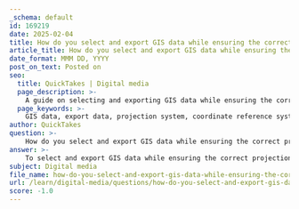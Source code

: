 ```yaml
---
_schema: default
id: 169219
date: 2025-02-04
title: How do you select and export GIS data while ensuring the correct projection system is used?
article_title: How do you select and export GIS data while ensuring the correct projection system is used?
date_format: MMM DD, YYYY
post_on_text: Posted on
seo:
  title: QuickTakes | Digital media
  page_description: >-
    A guide on selecting and exporting GIS data while ensuring the correct projection system is utilized for accurate spatial analysis and data visualization.
  page_keywords: >-
    GIS data, export data, projection system, coordinate reference system, CRS, UTM projection, ArcGIS Pro, spatial analysis, shapefile, verify projection
author: QuickTakes
question: >-
    How do you select and export GIS data while ensuring the correct projection system is used?
answer: >-
    To select and export GIS data while ensuring the correct projection system is used, follow these steps:\n\n1. **Determine the Appropriate Projection**: Before exporting, identify the correct coordinate reference system (CRS) for your data. This can depend on the geographic area you are working with and the purpose of your analysis. For example, if you are working in a specific region, you might choose a UTM (Universal Transverse Mercator) projection that corresponds to that area, such as UTM Zone 18N for parts of the northeastern United States.\n\n2. **Set the Data Frame Projection**: In your GIS software (e.g., ArcGIS Pro), set the projection of the data frame to the desired coordinate system. You can do this by:\n   - Opening Project Properties (Ctrl + Shift + P).\n   - Navigating to the Coordinate Reference System (CRS) settings.\n   - Selecting the appropriate CRS from the predefined options, such as Projected Coordinate Systems > UTM > WGS 1984.\n\n3. **Load Your Data**: Import the shapefile or other GIS data into your project. If the data appears in the wrong location, it may indicate that the coordinate system is not defined or is defined incorrectly. Use the Define Projection tool to align the data to the correct geographic location if necessary.\n\n4. **Export the Data**: Once your data is correctly projected:\n   - Right-click on the layer in the table of contents.\n   - Select `Data > Export Data`.\n   - In the export dialog, choose the option to use the data frame's coordinate system. This ensures that the exported shapefile inherits the projection system you have set for the data frame.\n\n5. **Save the Exported File**: Choose a location and name for your new shapefile, and save it. The exported file will now be in the correct projection system.\n\n6. **Verify the Projection**: After exporting, it’s good practice to verify that the new shapefile has the correct projection. You can do this by checking the properties of the shapefile and ensuring it matches the intended CRS.\n\nBy following these steps, you can effectively select and export GIS data while ensuring that the correct projection system is applied, which is crucial for accurate spatial analysis and data visualization.
subject: Digital media
file_name: how-do-you-select-and-export-gis-data-while-ensuring-the-correct-projection-system-is-used.md
url: /learn/digital-media/questions/how-do-you-select-and-export-gis-data-while-ensuring-the-correct-projection-system-is-used
score: -1.0
---
```


&nbsp;